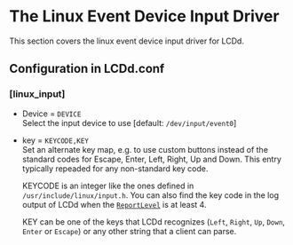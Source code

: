 # The Linux Event Device Input Driver

This section covers the linux event device input driver for LCDd.

## Configuration in LCDd.conf

### \[linux\_input\]

  - Device = `DEVICE`  
    Select the input device to use \[default: `/dev/input/event0`\]

  - key = `KEYCODE,KEY`  
    Set an alternate key map, e.g. to use custom buttons instead of the
    standard codes for Escape, Enter, Left, Right, Up and Down. This
    entry typically repeaded for any non-standard key code.
    
    KEYCODE is an integer like the ones defined in
    `/usr/include/linux/input.h`. You can also find the key code in the
    log output of LCDd when the [`ReportLevel`](#server-section) is at
    least 4.
    
    KEY can be one of the keys that LCDd recognizes (`Left`, `Right`,
    `Up`, `Down`, `Enter` or `Escape`) or any other string that a client
    can parse.
